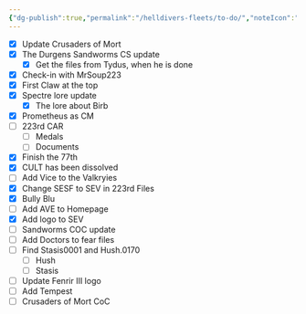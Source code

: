 ```yaml
---
{"dg-publish":true,"permalink":"/helldivers-fleets/to-do/","noteIcon":"","created":"2024-03-26T21:55:15.384+01:00","updated":"2024-04-06T23:42:13.883+02:00"}
---
```


- [x] Update Crusaders of Mort
- [x] The Durgens Sandworms CS update
	- [x] Get the files from Tydus, when he is done
- [x] Check-in with MrSoup223
- [x] First Claw at the top
- [x] Spectre lore update 
	- [x] The lore about Birb
- [x] Prometheus as CM
- [ ] 223rd CAR
	- [ ] Medals
	- [ ] Documents
- [x] Finish the 77th
- [x] CULT has been dissolved
- [ ] Add Vice to the Valkryies
- [x] Change SESF to SEV in 223rd Files
- [x] Bully Blu
- [ ] Add AVE to Homepage
- [x] Add logo to SEV
- [ ] Sandworms COC update
- [ ] Add Doctors to fear files
- [ ] Find Stasis0001 and Hush.0170
	- [ ] Hush
	- [ ] Stasis
- [ ] Update Fenrir III logo
- [ ] Add Tempest
- [ ] Crusaders of Mort CoC